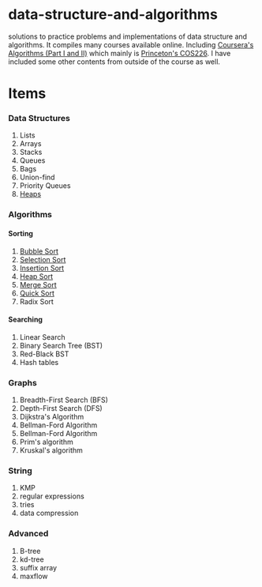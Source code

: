 # data-structure-and-algorithms
solutions to practice problems and implementations of data structure and algorithms. It compiles many courses available online. Including [Coursera's Algorithms (Part I and II)](https://www.coursera.org/learn/algorithms-part1) which mainly is [Princeton's COS226](http://www.cs.princeton.edu/courses/archive/fall17/cos226/syllabus.php). I have included some other contents from outside of the course as well.

# Items
### Data Structures
1. Lists 
2. Arrays
3. Stacks
4. Queues
5. Bags
6. Union-find
7. Priority Queues
8. [Heaps](https://github.com/re-han/data-structure-and-algorithms/blob/master/src/sort/Heap.java)


### Algorithms
#### Sorting
1. [Bubble Sort](https://github.com/re-han/data-structure-and-algorithms/blob/master/src/sort/BubbleSort.java)
2. [Selection Sort](https://github.com/re-han/data-structure-and-algorithms/blob/master/src/sort/SelectionSort.java)
3. [Insertion Sort](https://github.com/re-han/data-structure-and-algorithms/blob/master/src/sort/InsertionSort.java)
4. [Heap Sort](https://github.com/re-han/data-structure-and-algorithms/blob/master/src/sort/Heap.java)
5. [Merge Sort](https://github.com/re-han/data-structure-and-algorithms/blob/master/src/sort/MergeSort.java)
6. [Quick Sort](https://github.com/re-han/data-structure-and-algorithms/blob/master/src/sort/QuickSort.java)
7. Radix Sort

#### Searching
1. Linear Search
2. Binary Search Tree (BST)
3. Red-Black BST
4. Hash tables

### Graphs
1. Breadth-First Search (BFS)
2. Depth-First Search (DFS)
3. Dijkstra's Algorithm
4. Bellman-Ford Algorithm
4. Bellman-Ford Algorithm
5. Prim's algorithm
6. Kruskal's algorithm

### String
1. KMP
2. regular expressions
3. tries
4. data compression

### Advanced 
1. B-tree
2. kd-tree
3. suffix array
4. maxflow



